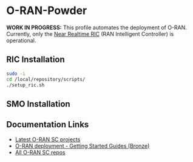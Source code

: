 # O-RAN-Powder

**WORK IN PROGRESS:** This profile automates the deployment of O-RAN. Currently, only the [Near Realtime RIC](https://wiki.o-ran-sc.org/display/GS/Near+Realtime+RIC+Installation) (RAN Intelligent Controller) is operational.

## RIC Installation

```bash
sudo -i
cd /local/repository/scripts/
./setup_ric.sh
```

## SMO Installation

## Documentation Links
* [Latest O-RAN SC projects](https://docs.o-ran-sc.org/en/latest/projects.html)
* [O-RAN deployment - Getting Started Guides (Bronze)](https://wiki.o-ran-sc.org/display/GS/Getting+Started)
* [All O-RAN SC repos](https://gerrit.o-ran-sc.org/r/admin/repos)